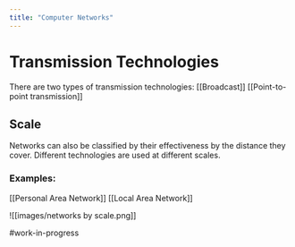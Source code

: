 ```yaml
---
title: "Computer Networks"
---
```

# Transmission Technologies
There are two types of transmission technologies:
[[Broadcast]]
[[Point-to-point transmission]]

## Scale
Networks can also be classified by their effectiveness by the distance they cover. Different technologies are used at different scales.

### Examples:
[[Personal Area Network]]
[[Local Area Network]]


![[images/networks by scale.png]]

#work-in-progress